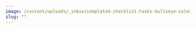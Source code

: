 ```yaml
---
image: /content/uploads/_inbox/completed-checklist-tasks-bullseye-calendar-icon-paperfox-gettyimages-1468937260.png
slug: ""
---
```

